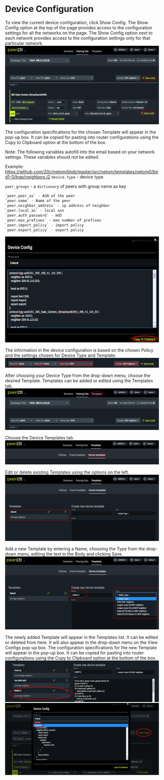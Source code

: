 # Device Configuration

To view the current device configuration, click Show Config. The Show Config option at the top of the page provides access to the configuration settings for all the networks on the page. The Show Config option next to each network provides access to the configuration settings only for that particular network. 
   ![](img/twoconfigs.png)


The configuration specifications for the chosen Template will appear in the pop-up box. It can be copied for pasting into router configurations using the Copy to Clipboard option at the bottom of the box. 

Note: The following variables autofill into the email based on your network settings. These variables should not be edited. 

Example: https://github.com/20c/netom/blob/master/src/netom/templates/netom0/bird1-0/bgp/neighbors.j2
`device.type` - device type

`peer_groups` - a `dictionary` of peers with group name as key

	`peer.peer_as` - ASN of the peer
	`peer.name` - Name of the peer
	`peer.neighbor_address` - ip address of neighbor
	`peer.local_as` - local asn
	`peer.auth_password` - md5 
	`peer.max_prefixes` - max number of prefixes
	`peer.import_policy` - import policy
	`peer.export_policy` - export policy

   ![](img/configcodepopup.png)


The information in the device configuration is based on the chosen Policy and the settings chosen for Device Type and Template. 
   ![](img/typetemplate.png)
   

After choosing your Device Type from the drop-down menu, choose the desired Template. Templates can be added or edited using the Templates tab.  
   ![](img/templates.png)
      

Choose the Device Templates tab. 
   ![](img/devicetemplates.png)
      

Edit or delete existing Templates using the options on the left. 
   ![](img/edittemplate.png)


Add a new Template by entering a Name, choosing the Type from the drop-down menu, editing the text in the Body and clicking Save.
   ![](img/addtemplate.png)
   

The newly added Template will appear in the Templates list. It can be edited or deleted from here. It will also appear in the drop-down menu on the View Configs pop-up box. The configuration specifications for the new Template will appear in the pop-up box. It can be copied for pasting into router configurations using the Copy to Clipboard option at the bottom of the box. 
   ![](img/sampletemplate.png)
   ![](img/samplepopup.png)
